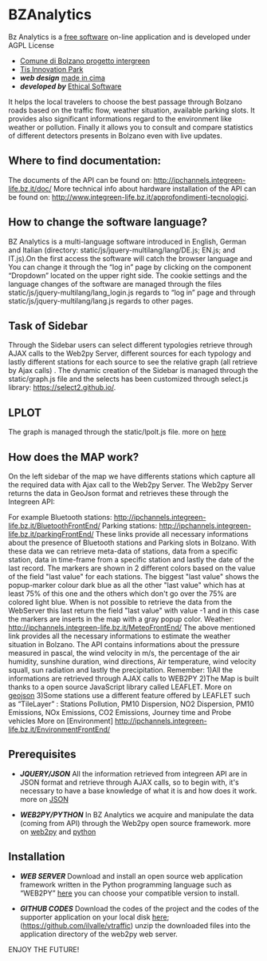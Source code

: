 # BZAnalytics

Bz Analytics is a [free software](http://www.gnu.org/philosophy/free-sw.html) on-line application and is developed under AGPL License
* [Comune di Bolzano progetto intergreen](http://www.integreen-life.bz.it/) 
* [Tis Innovation Park](http://www.tis.bz.it) 
* ***web design*** [made in cima](http://www.madeincima.it) 
* ***developed by*** [Ethical Software](http://www.ethicalsoftware.it)

It helps the local travelers to choose the best passage through Bolzano roads based on the traffic flow, weather situation, available parking slots.  It provides also significant informations regard to the environment like weather or pollution. Finally it allows you to consult and compare statistics of different detectors presents in  Bolzano even  with live updates.

## Where to find documentation:
The documents of the API can be found on: http://ipchannels.integreen-life.bz.it/doc/
More technical info about hardware installation of the API can be found on: http://www.integreen-life.bz.it/approfondimenti-tecnologici.

## How to change the software language?
BZ Analytics is a multi-language software introduced in English, German and Italian (directory: static/js/jquery-multilang/lang/DE.js; EN.js; and IT.js).On the first access the software will catch the browser language and  You can change it through the “log in” page by clicking on the component “Dropdown” located on the upper right side. The cookie settings and the language changes of the software are managed through the files static/js/jquery-multilang/lang_login.js regards to “log in” page and through static/js/jquery-multilang/lang.js regards to other pages. 

## Task of Sidebar
Through the Sidebar users can select different typologies retrieve through AJAX calls to the Web2py Server, different sources for each typology and lastly different stations for each source to see the relative graph (all retrieve by Ajax calls) . The dynamic creation of the Sidebar is managed through the static/graph.js file and the selects has been customized through select.js library: https://select2.github.io/.

## LPLOT
The graph is managed through the static/lpolt.js file.
more on [here](http://www.flotcharts.org/)

## How does the MAP work?

On the left sidebar of the map we have differents stations which capture all the required data with  Ajax call to the Web2py Server. The Web2py Server returns the data in GeoJson format and retrieves these through the Integreen API: 

For example Bluetooth stations: http://ipchannels.integreen-life.bz.it/BluetoothFrontEnd/
Parking stations: http://ipchannels.integreen-life.bz.it/parkingFrontEnd/ 
These links provide all necessary informations about the presence of Bluetooth stations and  Parking slots in Bolzano. With these data we can retrieve meta-data of stations,  data from a specific station, data in time-frame from a specific station and lastly the date of the last record.
The markers are shown in 2 different colors based on the value of the field "last value" for each stations. The biggest "last value" shows the popup-marker colour dark blue as all the other "last value" which has at least 75% of this one and the others which don't go over the 75% are colored light blue. 
When is not possible to retrieve the data from the WebServer this last return the field "last value" with value -1 and in this case the markers are inserts in the map with a gray popup color.
Weather: http://ipchannels.integreen-life.bz.it/MeteoFrontEnd/
The above mentioned link provides all the necessary informations to estimate the weather situation in Bolzano. The API contains informations about the pressure measured in pascal, the wind velocity in m/s, the percentage of the air humidity, sunshine duration, wind directions, Air temperature, wind velocity squall, sun radiation and lastly the precipitation. 
Remember:
1)All the informations are retrieved through AJAX calls to WEB2PY
2)The Map is built thanks to a open source JavaScript library called LEAFLET. More on [geojson](http://leafletjs.com/examples/geojson.html)
3)Some stations use a different feature offered by LEAFLET such as “TileLayer”  : Stations Pollution, PM10 Dispersion, NO2 Dispersion, PM10 Emissions, NOx Emissions, CO2 Emissions, Journey time and Probe vehicles
More on [Environment] http://ipchannels.integreen-life.bz.it/EnvironmentFrontEnd/ 

## Prerequisites
* ***JQUERY/JSON***
All the information retrieved from integreen API are in JSON format and retrieve through  AJAX calls, so to begin with, it's necessary to have a base knowledge of what it is and how does it work. 
 more on [JSON](http://www.json.org)

* ***WEB2PY/PYTHON***
In BZ Analytics we acquire and manipulate the data (coming from API) through the Web2py open source framework.
more on [web2py](http://www.web2py.com/book/default/chapter/01) and [python](https://wiki.python.org/moin/BeginnersGuide)

## Installation
* ***WEB SERVER***
Download and install an open source web application framework written in the Python programming language such as “WEB2PY” [here](https://http://www.moneo.si/examples/download) you can choose your compatible version to install. 

* ***GITHUB CODES***
Download the codes of the project and the codes of the supporter application on your local disk [here](https://github.com/tis-innovation-park/w2panalytics); (https://github.com/ilvalle/vtraffic) 
unzip the downloaded files into the application directory  of the web2py web server.



ENJOY THE FUTURE!
